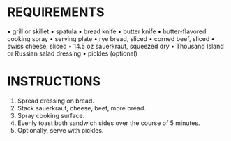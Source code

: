 # REQUIREMENTS

• grill or skillet
• spatula
• bread knife
• butter knife
• butter-flavored cooking spray
• serving plate
• rye bread, sliced
• corned beef, sliced
• swiss cheese, sliced
• 14.5 oz sauerkraut, squeezed dry
• Thousand Island or Russian salad dressing
• pickles (optional)

# INSTRUCTIONS

1. Spread dressing on bread.
2. Stack sauerkraut, cheese, beef, more bread.
3. Spray cooking surface.
4. Evenly toast both sandwich sides over the course of 5 minutes.
5. Optionally, serve with pickles.
